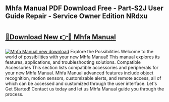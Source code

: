 ## Mhfa Manual PDF Download Free - Part-S2J User Guide Repair - Service Owner Edition NRdxu

# <h2><a href="http://cf17059.oget.top/?id=Mhfa+Manual">🔗Download New 👉🔴 Mhfa Manual</a></h2>

[![Mhfa Manual new download](https://i.imgur.com/5g1atiW.png)](http://cf17059.oget.top/?id=Mhfa+Manual)
Explore the Possibilities Welcome to the world of possibilities with your new Mhfa Manual! This manual explores its features, applications, and troubleshooting solutions. Compatible Accessories This section lists compatible accessories and peripherals for your new Mhfa Manual. Mhfa Manual advanced features include object recognition, motion sensors, customizable alerts, and remote access, all of which can be accessed and customized through the user interface. Let's Get Started! Contact us today and let us Mhfa Manual guide you through the process.
